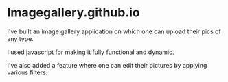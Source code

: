 # Imagegallery.github.io



I've  built an image gallery application on which one can upload their pics of any type.

I used javascript for making it fully functional and dynamic.

I've also added a feature where one can edit their pictures by applying various filters.
